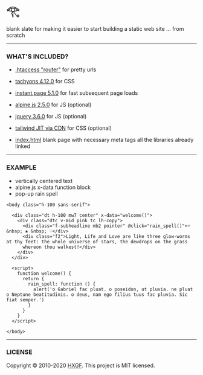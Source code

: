 # 𓂀

blank slate for making it easier to start building a static web site ... from scratch

---

### WHAT'S INCLUDED?

- [.htaccess "router"](https://github.com/hxgf/scratch/blob/master/.htaccess) for pretty urls

- [tachyons 4.12.0](https://tachyons.io/) for CSS
- [instant.page 5.1.0](https://instant.page/) for fast subsequent page loads

- [alpine.js 2.5.0](https://github.com/alpinejs/alpine) for JS (optional)
- [jquery 3.6.0](https://github.com/alpinejs/alpine) for JS (optional)
- [tailwind JIT via CDN](https://tailwindcss.com/) for CSS (optional)

- [index.html](https://github.com/hxgf/scratch/blob/master/index.html) blank page with necessary meta tags all the libraries already linked

---

### EXAMPLE
- vertically centered text
- alpine.js x-data function block 
- pop-up rain spell

```
<body class="h-100 sans-serif">

  <div class="dt h-100 mw7 center" x-data="welcome()">
    <div class="dtc v-mid pink tc lh-copy">
      <div class="f-subheadline mb2 pointer" @click="rain_spell()">☼ &nbsp; ❀ &nbsp; ♡</div>
      <div class="f2">Light, Life and Love are like three glow-worms at thy feet: the whole universe of stars, the dewdrops on the grass
      whereon thou walkest!</div>
    </div>
  </div>

  <script>
    function welcome() {
      return {
        rain_spell: function () {
          alert('o Gabriel fac pluat. o poseidon, ut pluvia. ne pluat o Neptune beatitudinis. o deus, nam ego filius tuus fac pluvia. Sic fiat semper.')
        }
      }
    }
  </script>

</body>
```


---


### LICENSE
Copyright © 2010-2020 [HXGF](https://hxgf.io).
This project is MIT licensed.